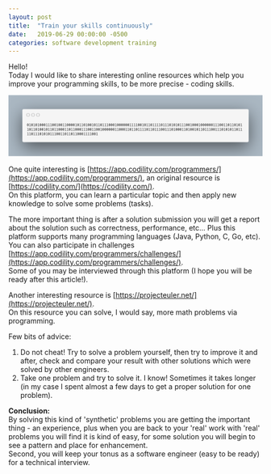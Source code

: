 ```yaml
---
layout: post
title:  "Train your skills continuously"
date:   2019-06-29 00:00:00 -0500
categories: software development training 
---
```

Hello! <br>
Today I would like to share interesting online resources which help you improve your programming skills, 
to be more precise - coding skills.

![binary-sentence](/assets/binary-sentence.png "Train your skills continuously")   

One quite interesting is [https://app.codility.com/programmers/](https://app.codility.com/programmers/), an original resource is [https://codility.com/](https://codility.com/). <br>
On this platform, you can learn a particular topic and then apply new knowledge to solve some problems (tasks).

The more important thing is after a solution submission you will get a report about the solution such as correctness, performance, etc... Plus this platform supports many programming languages (Java, Python, C, Go, etc). <br>
You can also participate in challenges [https://app.codility.com/programmers/challenges/](https://app.codility.com/programmers/challenges/). <br>
Some of you may be interviewed through this platform (I hope you will be ready after this article!).

Another interesting resource is [https://projecteuler.net/](https://projecteuler.net/). <br>
On this resource you can solve, I would say, more math problems via programming.

Few bits of advice: <br>
1) Do not cheat! Try to solve a problem yourself, then try to improve it and after, check and compare your result with other solutions which were solved by other engineers.
2) Take one problem and try to solve it. I know! Sometimes it takes longer (in my case I spent almost a few days to get a proper solution for one problem).

**Conclusion:** <br>
By solving this kind of 'synthetic' problems you are getting the important thing - an experience, plus when you are back to your 'real' work with 'real' problems you will find it is kind of easy, for some solution you will begin to see a pattern and place for enhancement. <br>
Second, you will keep your tonus as a software engineer (easy to be ready) for a technical interview.
